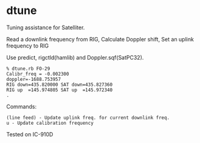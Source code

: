 # dtune
Tuning assistance for Satelliter.

Read a downlink frequency from RIG, Calculate Doppler shift, Set an uplink frequency to RIG

Use predict, rigctld(hamlib) and Doppler.sqf(SatPC32).
```
% dtune.rb FO-29
Calibr_freq = -0.002300
doppler=-1688.753957
RIG down=435.820000	SAT down=435.827360
RIG up  =145.974805	SAT up  =145.972340
. 
```
Commands:
```
(line feed) - Update uplink freq. for current downlink freq.
u - Update calibration frequency
```


Tested on IC-910D
